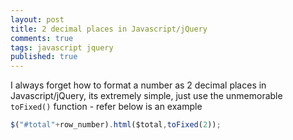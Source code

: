 ```yaml
---
layout: post
title: 2 decimal places in Javascript/jQuery
comments: true
tags: javascript jquery
published: true
---
```


I always forget how to format a number as 2 decimal places in Javascript/jQuery, its extremely simple, just use the unmemorable `toFixed()` function - refer below is an example

``` javascript
$("#total"+row_number).html($total,toFixed(2));
```
